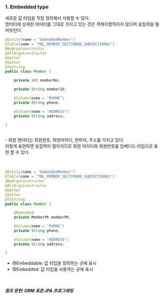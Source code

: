 ### **1. Embedded type**

새로운 값 타입을 직접 정의해서 사용할 수 있다.<br/>
엔티티에 상세한 데이터를 그대로 가지고 있는 것은 객체지향적이지 않으며 응집력을 떨어뜨린다.

```java
@Entity(name = "EmbeddedMember")
@Table(name = "TBL_MEMBER_SECTION06_SUBSECTION01")
@NoArgsConstructor
@AllArgsConstructor
@Getter
@Setter
@ToString
public class Member {

    private int memberNo;

    private String memberId;

    @Column(name = "PHONE")
    private String phone;

    @Column(name = "ADDRESS")
    private String address;

}
```

<br>
- 회원 엔티티는 회원번호, 회원아이디, 연락처, 주소를 가지고 있다.
<br> 이렇게 표현하면 응집력이 떨어지므로 회원 아이디와 회원번호를
임베디드 타입으로 표현 할 수 있다. 
<br><br><br>

```java
@Entity(name = "EmbeddedMember")
@Table(name = "TBL_MEMBER_SECTION06_SUBSECTION01")
@NoArgsConstructor
@AllArgsConstructor
@Getter
@Setter
@ToString
public class Member {

    @Embedded
    private MemberPK memberPK;

    @Column(name = "PHONE")
    private String phone;

    @Column(name = "ADDRESS")
    private String address;

}
```

- @Embeddable: 값 타입을 정의하는 곳에 표시
- @Embedded: 값 타입을 사용하는 곳에 표시

<br>

##### 참조 문헌: ORM 표준 JPA 프로그래밍
